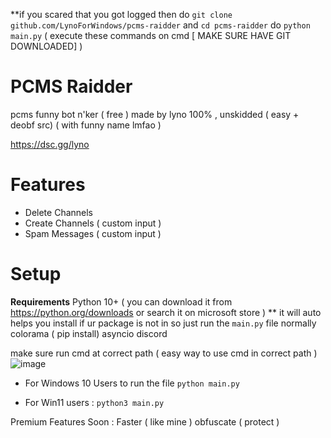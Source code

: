 **if you scared that you got logged then do `git clone github.com/LynoForWindows/pcms-raidder` and `cd pcms-raidder` do `python main.py` ( execute these commands on cmd [ MAKE SURE HAVE GIT DOWNLOADED] ) 
# PCMS Raidder 
pcms funny bot n'ker ( free ) made by lyno 100% , unskidded ( easy + deobf src)
( with funny name lmfao )

https://dsc.gg/lyno

# Features
- Delete Channels
- Create Channels ( custom input )
- Spam Messages ( custom input )



# Setup

**Requirements**
Python 10+ ( you can download it from https://python.org/downloads or search it on microsoft store )
** it will auto helps you install if ur package is not in so just run the `main.py` file normally
colorama ( pip install)
asyncio 
discord


make sure run cmd at correct path 
( easy way to use cmd in correct path )
![image](https://github.com/LynoForWindows/pcms-raidder/assets/142291970/b4015b0a-f675-4d94-ad59-6a6627ecc655)


- For Windows 10 Users to run the file
``
python main.py
``

- For Win11 users :
``
python3 main.py
``

Premium Features Soon :
Faster ( like mine )
obfuscate ( protect )
